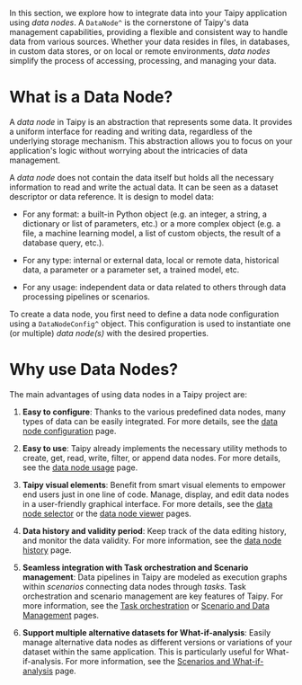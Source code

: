 In this section, we explore how to integrate data into your Taipy application using *data nodes*.
A `DataNode^` is the cornerstone of Taipy's data management capabilities, providing a flexible
and consistent way to handle data from various sources. Whether your data resides in files,
in databases, in custom data stores, or on local or remote environments, *data nodes* simplify
the process of accessing, processing, and managing your data.

# What is a Data Node?
A *data node* in Taipy is an abstraction that represents some data. It provides a uniform
interface for reading and writing data, regardless of the underlying storage mechanism.
This abstraction allows you to focus on your application's logic without worrying about the
intricacies of data management.

A *data node* does not contain the data itself but holds all the necessary information to
read and write the actual data. It can be seen as a dataset descriptor or data reference.
It is design to model data:

- For any format: a built-in Python object (e.g. an integer, a string, a dictionary
    or list of parameters, etc.) or a more complex object (e.g. a file, a machine learning
    model, a list of custom objects, the result of a database query, etc.).

- For any type: internal or external data, local or remote data, historical data, a parameter
    or a parameter set, a trained model, etc.

- For any usage: independent data or data related to others through data processing pipelines
    or scenarios.

To create a data node, you first need to define a data node configuration using a
`DataNodeConfig^` object. This configuration is used to instantiate one (or multiple)
*data node(s)* with the desired properties.

# Why use Data Nodes?
The main advantages of using data nodes in a Taipy project are:

1. **Easy to configure**:
    Thanks to the various predefined data nodes, many types of data can be easily integrated.
    For more details, see the [data node configuration](data-node-config.md) page.

2. **Easy to use**:
    Taipy already implements the necessary utility methods to create, get, read, write, filter,
    or append data nodes. For more details, see the [data node usage](data-node-usage.md) page.

3. **Taipy visual elements**:
    Benefit from smart visual elements to empower end users just in one line of code.
    Manage, display, and edit data nodes in a user-friendly graphical interface.
    For more details, see the [data node selector](data-node-vizelmts.md#data-node-selector) or
    the [data node viewer](data-node-vizelmts.md#data-node-viewer) pages.

4. **Data history and validity period**:
    Keep track of the data editing history, and monitor the data validity.
    For more information, see the [data node history](data-node-history.md) page.

5. **Seamless integration with Task orchestration and Scenario management**:
    Data pipelines in Taipy are modeled as execution graphs within *scenarios* connecting data nodes
    through *tasks*. Task orchestration and scenario management are key features of Taipy.
    For more information, see the [Task orchestration](../task-orchestration/index.md) or
    [Scenario and Data Management](../sdm/index.md) pages.

6. **Support multiple alternative datasets for What-if-analysis**:
    Easily manage alternative data nodes as different versions or variations of your dataset within the same
    application. This is particularly useful for What-if-analysis.
    For more information, see the [Scenarios and What-if-analysis](../what-if-analysis/index.md) page.

